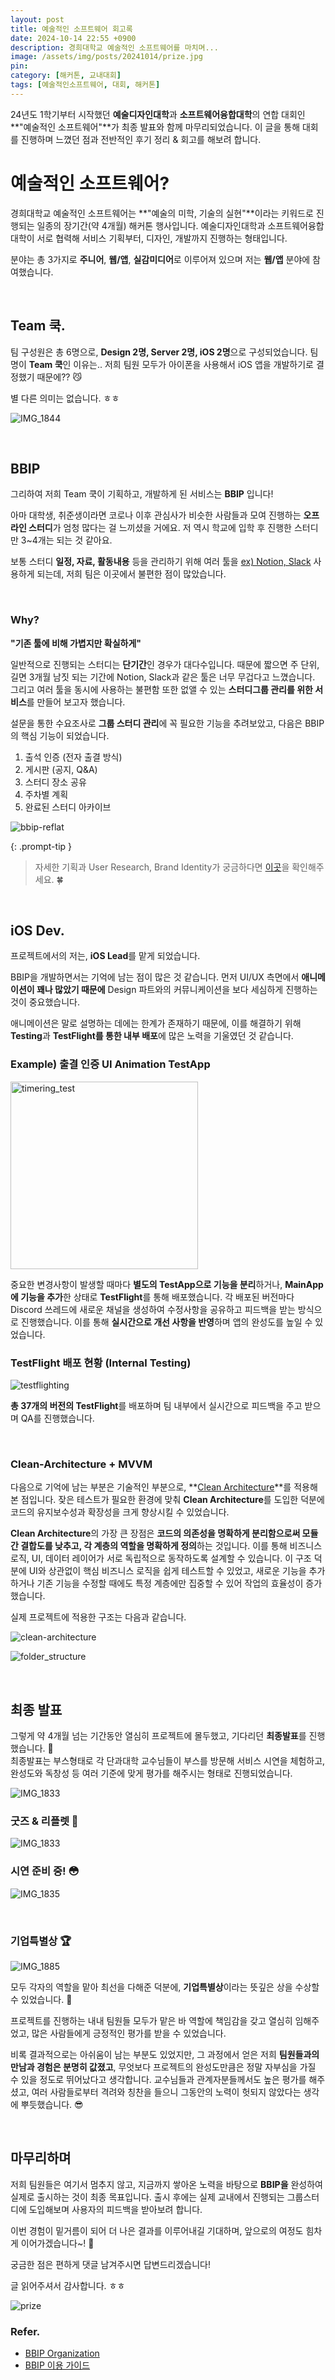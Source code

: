 ```yaml
---
layout: post
title: 예술적인 소프트웨어 회고록
date: 2024-10-14 22:55 +0900
description: 경희대학교 예술적인 소프트웨어를 마치며...
image: /assets/img/posts/20241014/prize.jpg
pin: 
category: [해커톤, 교내대회]
tags: [예술적인소프트웨어, 대회, 해커톤]
---
```


24년도 1학기부터 시작했던 **예술디자인대학**과 **소프트웨어융합대학**의 연합 대회인 **"예술적인 소프트웨어"**가 최종 발표와 함께 마무리되었습니다. 이 글을 통해 대회를 진행하며 느꼈던 점과 전반적인 후기 정리 & 회고를 해보려 합니다.

# 예술적인 소프트웨어?

경희대학교 예술적인 소프트웨어는 **"예술의 미학, 기술의 실현"**이라는 키워드로 진행되는 일종의 장기간(약 4개월) 해커톤 행사입니다. 예술디자인대학과 소프트웨어융합대학이 서로 협력해 서비스 기획부터, 디자인, 개발까지 진행하는 형태입니다. 

분야는 총 3가지로 **주니어**, **웹/앱**, **실감미디어**로 이루어져 있으며 저는 **웹/앱** 분야에 참여했습니다. 

<br>

## Team 쿡.

팀 구성원은 총 6명으로, **Design 2명, Server 2명, iOS 2명**으로 구성되었습니다. 팀명이 **Team 쿡**인 이유는.. 저희 팀원 모두가 아이폰을 사용해서 iOS 앱을 개발하기로 결정했기 때문에?? 😼 

별 다른 의미는 없습니다. ㅎㅎ

![IMG_1844](/assets/img/posts/20241014/IMG_1844.jpeg)

<br>

## BBIP

그리하여 저희 Team 쿡이 기획하고, 개발하게 된 서비스는 **BBIP** 입니다!  

아마 대학생, 취준생이라면 코로나 이후 관심사가 비슷한 사람들과 모여 진행하는 **오프라인 스터디**가 엄청 많다는 걸 느끼셨을 거에요. 저 역시 학교에 입학 후 진행한 스터디만 3~4개는 되는 것 같아요.

보통 스터디 **일정, 자료, 활동내용** 등을 관리하기 위해 여러 툴을 <u>ex) Notion, Slack</u> 사용하게 되는데, 저희 팀은 이곳에서 불편한 점이 많았습니다.

<br>



### Why?

**"기존 툴에 비해 가볍지만 확실하게"**

일반적으로 진행되는 스터디는 **단기간**인 경우가 대다수입니다. 때문에 짧으면 주 단위, 길면 3개월 남짓 되는 기간에 Notion, Slack과 같은 툴은 너무 무겁다고 느꼈습니다. 그리고 여러 툴을 동시에 사용하는 불편함 또한 없앨 수 있는 **스터디그룹 관리를 위한 서비스**를 만들어 보고자 했습니다.

설문을 통한 수요조사로 **그룹 스터디 관리**에 꼭 필요한 기능을 추려보았고, 다음은 BBIP의 핵심 기능이 되었습니다.

1. 출석 인증 (전자 출결 방식)
2. 게시판 (공지, Q&A)
3. 스터디 장소 공유
4. 주차별 계획
5. 완료된 스터디 아카이브

![bbip-reflat](/assets/img/posts/20241014/bbip-reflat.png)

{: .prompt-tip }

>자세한 기획과 User Research, Brand Identity가 궁금하다면 [이곳](https://www.figma.com/proto/ZFmypHPvceyxPcOaNMsojo/%EB%94%94%EC%9E%90%EC%9D%B8?node-id=4608-14982&t=ZS078I333JmMUDNG-1)을 확인해주세요. 🍀

<br>

## iOS Dev.

프로젝트에서의 저는, **iOS Lead**를 맡게 되었습니다. 

BBIP을 개발하면서는 기억에 남는 점이 많은 것 같습니다. 먼저 UI/UX 측면에서 **애니메이션이 꽤나 많았기 때문에** Design 파트와의 커뮤니케이션을 보다 세심하게 진행하는 것이 중요했습니다.

애니메이션은 말로 설명하는 데에는 한계가 존재하기 때문에, 이를 해결하기 위해 **Testing**과 **TestFlight를 통한 내부 배포**에 많은 노력을 기울였던 것 같습니다.

### Example) 출결 인증 UI Animation TestApp 

<img src="/assets/img/posts/20241014/timering_test.gif" alt="timering_test" width="300"/>

중요한 변경사항이 발생할 때마다 **별도의 TestApp으로 기능을 분리**하거나, **MainApp에 기능을 추가**한 상태로 **TestFlight**를 통해 배포했습니다. 각 배포된 버전마다 Discord 쓰레드에 새로운 채널을 생성하여 수정사항을 공유하고 피드백을 받는 방식으로 진행했습니다. 이를 통해 **실시간으로 개선 사항을 반영**하며 앱의 완성도를 높일 수 있었습니다.

### TestFlight 배포 현황 (Internal Testing)

![testflighting](/assets/img/posts/20241014/testflighting.png)

**총 37개의 버전의 TestFlight**를 배포하며 팀 내부에서 실시간으로 피드백을 주고 받으며 QA를 진행했습니다.

<br>



###  Clean-Architecture + MVVM

다음으로 기억에 남는 부분은 기술적인 부분으로, **[Clean Architecture](https://blog.cleancoder.com/uncle-bob/2012/08/13/the-clean-architecture.html)**를 적용해본 점입니다. 잦은 테스트가 필요한 환경에 맞춰 **Clean Architecture**를 도입한 덕분에 코드의 유지보수성과 확장성을 크게 향상시킬 수 있었습니다. 

**Clean Architecture**의 가장 큰 장점은 **코드의 의존성을 명확하게 분리함으로써 모듈 간 결합도를 낮추고, 각 계층의 역할을 명확하게 정의**하는 것입니다. 이를 통해 비즈니스 로직, UI, 데이터 레이어가 서로 독립적으로 동작하도록 설계할 수 있습니다. 이 구조 덕분에 UI와 상관없이 핵심 비즈니스 로직을 쉽게 테스트할 수 있었고, 새로운 기능을 추가하거나 기존 기능을 수정할 때에도 특정 계층에만 집중할 수 있어 작업의 효율성이 증가했습니다.

실제 프로젝트에 적용한 구조는 다음과 같습니다.

![clean-architecture](/assets/img/posts/20241014/clean-architecture.png)

![folder_structure](/assets/img/posts/20241014/folder_structure.png)

<br>



## 최종 발표

그렇게 약 4개월 넘는 기간동안 열심히 프로젝트에 몰두했고, 기다리던 **최종발표**를 진행했습니다. 🥳  
최종발표는 부스형태로 각 단과대학 교수님들이 부스를 방문해 서비스 시연을 체험하고, 완성도와 독창성 등 여러 기준에 맞게 평가를 해주시는 형태로 진행되었습니다.

![IMG_1833](/assets/img/posts/20241014/IMG_1833.jpeg)

### 굿즈 & 리플렛 🥸

![IMG_1833](/assets/img/posts/20241014/IMG_1827.jpeg) 

### 시연 준비 중! 😳

![IMG_1835](/assets/img/posts/20241014/IMG_1835.jpeg)

<br>

### 기업특별상 🏆

![IMG_1885](/assets/img/posts/20241014/IMG_1885.jpg)

모두 각자의 역할을 맡아 최선을 다해준 덕분에, **기업특별상**이라는 뜻깊은 상을 수상할 수 있었습니다. 👏

프로젝트를 진행하는 내내 팀원들 모두가 맡은 바 역할에 책임감을 갖고 열심히 임해주었고, 많은 사람들에게 긍정적인 평가를 받을 수 있었습니다.

비록 결과적으로는 아쉬움이 남는 부분도 있었지만, 그 과정에서 얻은 저희 **팀원들과의 만남과 경험은 분명히 값졌고**, 무엇보다 프로젝트의 완성도만큼은 정말 자부심을 가질 수 있을 정도로 뛰어났다고 생각합니다. 교수님들과 관계자분들께서도 높은 평가를 해주셨고, 여러 사람들로부터 격려와 칭찬을 들으니 그동안의 노력이 헛되지 않았다는 생각에 뿌듯했습니다. 😎

<br>



## 마무리하며

저희 팀원들은 여기서 멈추지 않고, 지금까지 쌓아온 노력을 바탕으로 **BBIP을** 완성하여 실제로 출시하는 것이 최종 목표입니다. 출시 후에는 실제 교내에서 진행되는 그룹스터디에 도입해보며 사용자의 피드백을 받아보려 합니다.

이번 경험이 밑거름이 되어 더 나은 결과를 이루어내길 기대하며, 앞으로의 여정도 힘차게 이어가겠습니다~! 🎈

궁금한 점은 편하게 댓글 남겨주시면 답변드리겠습니다! 

글 읽어주셔서 감사합니다. ㅎㅎ

![prize](/assets/img/posts/20241014/prize.jpg)



### Refer.

- [BBIP Organization](ttps://github.com/bbip-swand)
- [BBIP 이용 가이드](https://possible-raft-360.notion.site/BBIP-114aea0c293b81d7820ae57115c6af3f)
